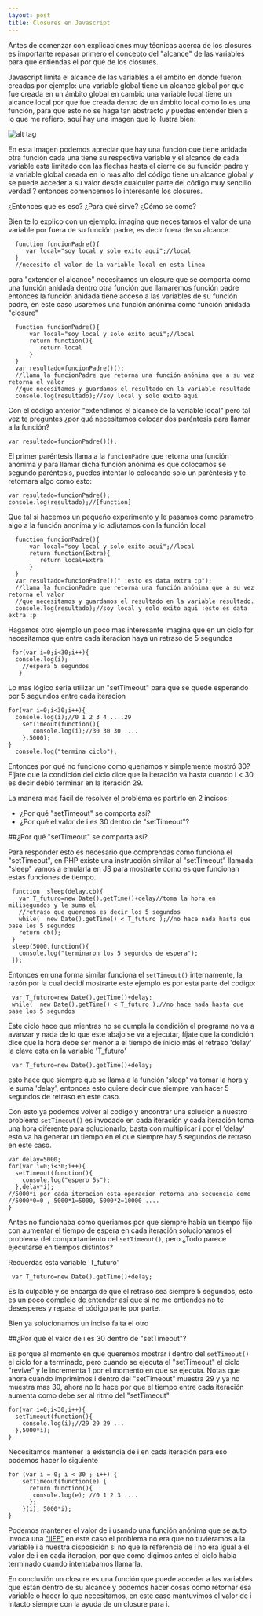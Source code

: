```yaml
---
layout: post
title: Closures en Javascript
---
```


Antes de comenzar con explicaciones muy técnicas acerca de los closures es importante repasar primero el concepto del "alcance" 
de las variables para que entiendas el por qué de los closures.

Javascript limita el alcance de las variables a el ámbito en donde fueron creadas
por ejemplo: una variable global tiene un alcance global por que fue creada en un ámbito global en cambio una variable local tiene un alcance local por que fue creada dentro de un ámbito local como lo es una función, para que esto no se haga tan abstracto y puedas entender bien a lo que me refiero, aquí hay una imagen que lo ilustra bien: 

![alt tag](https://pbs.twimg.com/media/BuzfdMiIIAA0yN_.jpg:large)

En esta imagen podemos apreciar que hay una función que tiene anidada otra función cada una tiene su respectiva variable y el alcance de cada variable esta limitado con las flechas hasta el cierre de su función padre y la variable global creada en lo mas alto del código tiene un alcance global y se puede acceder a su valor desde cualquier parte del código muy sencillo verdad ? entonces comencemos lo interesante los closures.

¿Entonces que es eso? ¿Para qué sirve? ¿Cómo se come?

Bien te lo explico con un ejemplo: imagina que necesitamos el valor de una variable por fuera de su función padre, es decir fuera de su alcance.

```
  function funcionPadre(){
     var local="soy local y solo exito aqui";//local
  }
  //necesito el valor de la variable local en esta linea 
```
para "extender el alcance" necesitamos un closure que se comporta como una función anidada dentro otra función que llamaremos función padre entonces la función anidada tiene acceso a las variables de su función padre, en este caso usaremos una función anónima como función anidada "closure"


```
  function funcionPadre(){
      var local="soy local y solo exito aqui";//local
      return function(){
         return local      
      }
  } 
  var resultado=funcionPadre()();
  //llama la funcionPadre que retorna una función anónima que a su vez retorna el valor  
  //que necesitamos y guardamos el resultado en la variable resultado
  console.log(resultado);//soy local y solo exito aqui
```


Con el código anterior "extendimos el alcance de la variable local" pero tal vez te preguntes ¿por qué necesitamos colocar dos paréntesis para llamar a la función?

```
var resultado=funcionPadre()();
```
El primer paréntesis llama a la ```funcionPadre``` que retorna una función anónima y para llamar dicha función anónima es que colocamos se segundo paréntesis, puedes intentar lo colocando solo un paréntesis y te retornara algo como esto:

```
var resultado=funcionPadre();
console.log(resultado);//[function]
```
Que tal si hacemos un pequeño experimento y le pasamos como parametro algo a la función anonima y lo adjutamos con la función local

```
  function funcionPadre(){
      var local="soy local y solo exito aqui";//local
      return function(Extra){
         return local+Extra       
      }
  }
  var resultado=funcionPadre()(" :esto es data extra :p");
  //llama la funcionPadre que retorna una función anónima que a su vez retorna el valor  
  //que necesitamos y guardamos el resultado en la variable resultado.
  console.log(resultado);//soy local y solo exito aqui :esto es data extra :p
```


Hagamos otro ejemplo un poco mas interesante imagina que en un ciclo for necesitamos que entre cada iteracion  haya un retraso de 5 segundos

```
 for(var i=0;i<30;i++){
  console.log(i);
    //espera 5 segundos 
   }
```

Lo mas lógico seria utilizar un "setTimeout" para que se quede esperando por 5 segundos entre cada iteracion 

```
for(var i=0;i<30;i++){
  console.log(i);//0 1 2 3 4 ....29
    setTimeout(function(){
       console.log(i);//30 30 30 .... 
    },5000);
} 
  console.log("termina ciclo");
```



Entonces por qué no funciono como queríamos y simplemente mostró 30? Fíjate que la condición del ciclo dice que la iteración va hasta cuando i < 30 es decir debió  terminar en la iteración 29.

La manera mas fácil de resolver el problema es partirlo en 2 incisos:

* ¿Por qué "setTimeout" se comporta así?
* ¿Por qué el valor de i es 30 dentro de "setTimeout"?


##¿Por qué "setTimeout" se comporta así?

Para responder esto es necesario que comprendas como funciona el "setTimeout", en PHP existe una instrucción similar al "setTimeout" llamada "sleep" vamos a emularla en JS para mostrarte como es que funcionan estas funciones de tiempo.


```
 function  sleep(delay,cb){
   var T_futuro=new Date().getTime()+delay//toma la hora en milisegundos y le suma el 
   //retraso que queremos es decir los 5 segundos  
   while(  new Date().getTime() < T_futuro );//no hace nada hasta que pase los 5 segundos
   return cb();
 }
 sleep(5000,function(){
   console.log("terminaron los 5 segundos de espera");
 });
```
Entonces en una forma similar funciona el ```setTimeout()``` internamente, la razón por la cual 
decidí mostrarte este ejemplo es por esta parte del codigo:

```
 var T_futuro=new Date().getTime()+delay;
 while(  new Date().getTime() < T_futuro );//no hace nada hasta que pase los 5 segundos
```
Este ciclo hace que mientras no se cumpla la condición el programa no va a avanzar y nada de lo que este abajo se va a ejecutar, fíjate que la condición dice que la hora debe ser menor a el tiempo de inicio más el retraso 'delay' la clave esta en la variable 'T_futuro'

```
 var T_futuro=new Date().getTime()+delay;
```
 esto hace que siempre que se llama a la función 'sleep' va tomar la hora y le suma 'delay', entonces esto quiere decir que siempre van hacer 5 segundos de retraso en este caso.

Con esto ya podemos volver al codigo y encontrar una solucion a nuestro problema ```setTimeout()``` es invocado en cada iteración y cada iteración toma una hora diferente para solucionarlo, basta con multiplicar i por el 'delay' esto va ha generar un tiempo en el que siempre hay 5 segundos de retraso en este caso.

```
var delay=5000;
for(var i=0;i<30;i++){
  setTimeout(function(){
    console.log("espero 5s");
  },delay*i);
//5000*i por cada iteracion esta operacion retorna una secuencia como
//5000*0=0 , 5000*1=5000, 5000*2=10000 .... 
}
```
Antes no funcionaba como queriamos por que siempre habia un tiempo fijo con aumentar el tiempo de espera en cada iteración solucionamos el problema del comportamiento del ```setTimeout()```, pero ¿Todo parece ejecutarse en tiempos distintos?

Recuerdas esta variable 'T_futuro' 
```
 var T_futuro=new Date().getTime()+delay;
```
Es la culpable y se encarga de que el retraso sea siempre 5 segundos, esto es un poco complejo de entender así que si no me entiendes no te desesperes y repasa el código parte por parte.

Bien ya solucionamos un inciso falta el otro

##¿Por qué el valor de i es 30 dentro de "setTimeout"?

Es porque al momento en que queremos mostrar i dentro del ```setTimeout()``` el ciclo for a terminado, pero cuando se ejecuta el "setTimeout" el ciclo "revive" y le incrementa 1 por el momento en que se ejecuta. Notas que ahora cuando imprimimos i dentro del "setTimeout" muestra 29 y ya no muestra mas 30, ahora no lo hace por que el tiempo entre cada iteración aumenta como debe ser al ritmo del "setTimeout"

```
for(var i=0;i<30;i++){
  setTimeout(function(){
    console.log(i);//29 29 29 ...
  },5000*i);
}
```
Necesitamos mantener la existencia de i en cada iteración para eso podemos hacer lo siguiente

```
for (var i = 0; i < 30 ; i++) {
    setTimeout(function(e) { 
      return function(){
       console.log(e); //0 1 2 3 ....
      }; 
    }(i), 5000*i);
}
```

Podemos mantener el valor de i usando una función anónima que se auto invoca una ["IIFE"](http://bentoncoding.com/2012/09/18/using-the-immediately-invoked-function-expression/)
en este caso el problema no era que no tuviéramos a la variable i a nuestra disposición si no que la referencia de i no era igual a el valor de i en cada iteracion, por que como digimos antes el ciclo
habia terminado cuando intentabamos llamarla.

En conclusión un closure es una función que puede acceder a las variables que están dentro de su alcance y podemos hacer cosas como retornar esa variable o hacer lo que necesitamos, en este caso mantuvimos el valor de i intacto siempre con la ayuda de un closure para i.